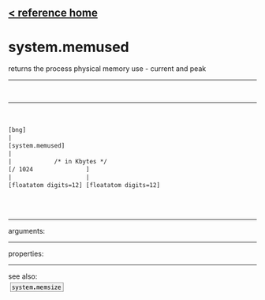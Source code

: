 [< reference home](ceammc_lib.html)
---

# system.memused


returns the process physical memory use - current and peak

---

<br>


---


```


[bng]
|
[system.memused]
|
|            /* in Kbytes */
[/ 1024               ]
|                     |
[floatatom digits=12] [floatatom digits=12]

                
            
```

---
arguments:


---
properties:


---
see also:<br>
[![system.memsize](img/object_system.memsize.png)](system.memsize.html)
